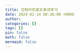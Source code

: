 ```yaml
---
title: 文档中的英文单词学习
date: 2024-01-14 08:36:00 +0800
author: 
categories: []
tags: []
pin: false
math: false
mermaid: false
---
```


